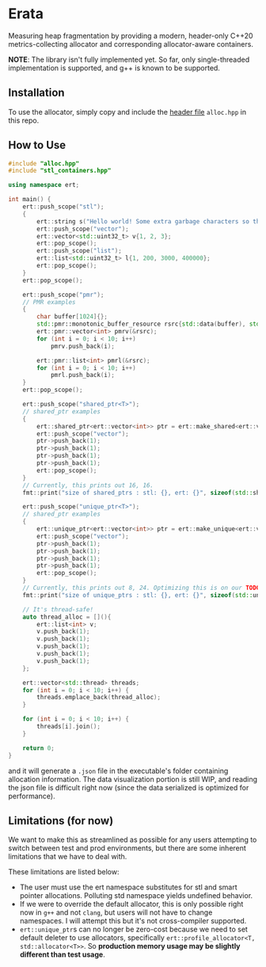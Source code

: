 # Erata
Measuring heap fragmentation by providing a modern, header-only C++20 metrics-collecting allocator and corresponding allocator-aware containers.

**NOTE**: The library isn't fully implemented yet. So far, only single-threaded implementation is supported, and g++ is known to be supported.

## Installation

To use the allocator, simply copy and include the [header file](https://raw.githubusercontent.com/OneRaynyDay/Erata/master/include/alloc.hpp) `alloc.hpp` in this repo.


## How to Use

```c++
#include "alloc.hpp"
#include "stl_containers.hpp"

using namespace ert;

int main() {
    ert::push_scope("stl");
    {
        ert::string s("Hello world! Some extra garbage characters so this can be stored on the heap.");
        ert::push_scope("vector");
        ert::vector<std::uint32_t> v{1, 2, 3};
        ert::pop_scope();
        ert::push_scope("list");
        ert::list<std::uint32_t> l{1, 200, 3000, 400000};
        ert::pop_scope();
    }
    ert::pop_scope();

    ert::push_scope("pmr");
    // PMR examples
    {
        char buffer[1024]{};
        std::pmr::monotonic_buffer_resource rsrc{std::data(buffer), std::size(buffer)};
        ert::pmr::vector<int> pmrv(&rsrc);
        for (int i = 0; i < 10; i++)
            pmrv.push_back(i);

        ert::pmr::list<int> pmrl(&rsrc);
        for (int i = 0; i < 10; i++)
            pmrl.push_back(i);
    }
    ert::pop_scope();

    ert::push_scope("shared_ptr<T>");
    // shared_ptr examples
    {
        ert::shared_ptr<ert::vector<int>> ptr = ert::make_shared<ert::vector<int>>();
        ert::push_scope("vector");
        ptr->push_back(1);
        ptr->push_back(1);
        ptr->push_back(1);
        ptr->push_back(1);
        ert::pop_scope();
    }
    // Currently, this prints out 16, 16.
    fmt::print("size of shared_ptrs : stl: {}, ert: {}", sizeof(std::shared_ptr<int>), sizeof(ert::shared_ptr<int>));

    ert::push_scope("unique_ptr<T>");
    // shared_ptr examples
    {
        ert::unique_ptr<ert::vector<int>> ptr = ert::make_unique<ert::vector<int>>();
        ert::push_scope("vector");
        ptr->push_back(1);
        ptr->push_back(1);
        ptr->push_back(1);
        ptr->push_back(1);
        ert::pop_scope();
    }
    // Currently, this prints out 8, 24. Optimizing this is on our TODO list.
    fmt::print("size of unique_ptrs : stl: {}, ert: {}", sizeof(std::unique_ptr<int>), sizeof(ert::unique_ptr<int>));

    // It's thread-safe!
    auto thread_alloc = [](){
        ert::list<int> v;
        v.push_back(1);
        v.push_back(1);
        v.push_back(1);
        v.push_back(1);
        v.push_back(1);
    };

    ert::vector<std::thread> threads;
    for (int i = 0; i < 10; i++) {
        threads.emplace_back(thread_alloc);
    }

    for (int i = 0; i < 10; i++) {
        threads[i].join();
    }

    return 0;
}
```

and it will generate a `.json` file in the executable's folder containing allocation information. The data visualization portion is still WIP, and reading the json file is difficult right now
(since the data serialized is optimized for performance).

## Limitations (for now)

We want to make this as streamlined as possible for any users attempting to switch between test and prod environments, but there are some inherent limitations that we have to deal with.

These limitations are listed below:

- The user must use the ert namespace substitutes for stl and smart pointer allocations. Polluting std namespace yields undefined behavior.
- If we were to override the default allocator, this is only possible right now in `g++` and not `clang`, but users will not have to change namespaces. I will attempt this but it's not cross-compiler supported.
- `ert::unique_ptr`s can no longer be zero-cost because we need to set default deleter to use allocators, specifically `ert::profile_allocator<T, std::allocator<T>>`. So **production memory usage may be slightly different than test usage**.
